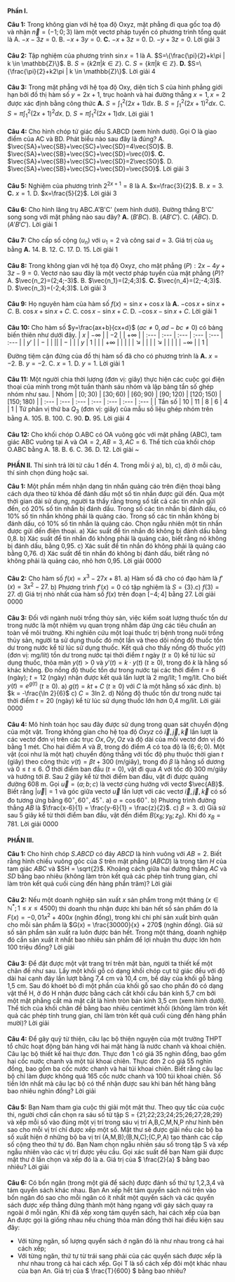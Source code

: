 **Phần I.**

**Câu 1:** Trong không gian với hệ tọa độ Oxyz, mặt phẳng đi qua gốc toạ độ và nhận $\vec{n}=(-1;0;3)$ làm một vectơ pháp tuyến có phương trình tổng quát là
A. $-x-3z=0$.
B. $-x+3y=0$.
**C.** $-x+3z=0$.
D. $-y+3z=0$.
Lời giải
3
####

**Câu 2:** Tập nghiệm của phương trình $\sin x=1$ là
A. $S=\{\frac{\pi}{2}+k\pi | k \in \mathbb{Z}\}$.
B. $S=\{k2\pi | k \in \mathbb{Z}\}$.
C. $S=\{k\pi | k \in \mathbb{Z}\}$.
**D.** $S=\{\frac{\pi}{2}+k2\pi | k \in \mathbb{Z}\}$.
Lời giải
4
####

**Câu 3:** Trong mặt phẳng với hệ tọa độ Oxy, diện tích S của hình phẳng giới hạn bởi đồ thị hàm số $y=2x+1$, trục hoành và hai đường thẳng $x=1, x=2$ được xác định bằng công thức
**A.** $S=\int_{1}^{2}(2x+1)dx$.
B. $S=\int_{1}^{2}(2x+1)^2 dx$.
C. $S=\pi\int_{1}^{2}(2x+1)^2 dx$.
D. $S=\pi\int_{1}^{2}(2x+1)dx$.
Lời giải
1
####

**Câu 4:** Cho hình chóp tứ giác đều S.ABCD (xem hình dưới). Gọi O là giao điểm của AC và BD. Phát biểu nào sau đây là đúng?
A. $\vec{SA}+\vec{SB}+\vec{SC}+\vec{SD}=4\vec{SO}$.
B. $\vec{SA}+\vec{SB}+\vec{SC}+\vec{SD}=\vec{0}$.
**C.** $\vec{SA}+\vec{SB}+\vec{SC}+\vec{SD}=2\vec{SO}$.
D. $\vec{SA}+\vec{SB}+\vec{SC}+\vec{SD}=\vec{SO}$.
Lời giải
3
####

**Câu 5:** Nghiệm của phương trình $2^{2x+1}=8$ là
A. $x=\frac{3}{2}$.
B. $x=3$.
**C.** $x=1$.
D. $x=\frac{5}{2}$.
Lời giải
3
####

**Câu 6:** Cho hình lăng trụ ABC.A'B'C' (xem hình dưới). Đường thẳng B'C' song song với mặt phẳng nào sau đây?
**A.** $(B'BC)$.
B. $(AB'C')$.
C. $(ABC)$.
D. $(A'B'C')$.
Lời giải
1
####

**Câu 7:** Cho cấp số cộng $(u_n)$ với $u_1=2$ và công sai $d=3$. Giá trị của $u_5$ bằng
**A.** 14.
B. 12.
C. 17.
D. 15.
Lời giải
1
####

**Câu 8:** Trong không gian với hệ tọa độ Oxyz, cho mặt phẳng $(P):2x-4y+3z-9=0$. Vectơ nào sau đây là một vectơ pháp tuyến của mặt phẳng $(P)$?
A. $\vec{n_2}=(2;4;-3)$.
B. $\vec{n_1}=(2;4;3)$.
**C.** $\vec{n_4}=(2;-4;3)$.
D. $\vec{n_3}=(-2;4;3)$.
Lời giải
3
####

**Câu 9:** Họ nguyên hàm của hàm số $f(x)=\sin x+\cos x$ là
**A.** $-\cos x+\sin x+C$.
B. $\cos x+\sin x+C$.
C. $\cos x-\sin x+C$.
D. $-\cos x-\sin x+C$.
Lời giải
1
####

**Câu 10:** Cho hàm số $y=\frac{ax+b}{cx+d}$ ($ac \neq 0, ad-bc \neq 0$) có bảng biến thiên như dưới đây.
| $x$ | $-\infty$ | | $-2$ | | $+\infty$ |
| :--- | :--- | :--- | :--- | :--- | :--- |
| $y'$ | | $-$ | | || | $-$ | |
| $y$ | $1$ | | | $+\infty$ | |
| | | $\searrow$ | | | | $\searrow$ |
| | | | $-\infty$ | | $1$ |

Đường tiệm cận đứng của đồ thị hàm số đã cho có phương trình là
**A.** $x=-2$.
B. $y=-2$.
C. $x=1$.
D. $y=1$.
Lời giải
1
####

**Câu 11:** Một người chia thời lượng (đơn vị: giây) thực hiện các cuộc gọi điện thoại của mình trong một tuần thành sáu nhóm và lập bảng tần số ghép nhóm như sau.
| Nhóm | $[0;30)$ | $[30;60)$ | $[60;90)$ | $[90;120)$ | $[120;150)$ | $[150;180)$ |
| :--- | :--- | :--- | :--- | :--- | :--- | :--- |
| Tần số | 10 | 11 | 8 | 6 | 4 | 1 |
Tứ phân vị thứ ba $Q_3$ (đơn vị: giây) của mẫu số liệu ghép nhóm trên bằng
A. 105.
B. 100.
C. 90.
**D.** 95.
Lời giải
4
####

**Câu 12:** Cho khối chóp O.ABC có OA vuông góc với mặt phẳng (ABC), tam giác ABC vuông tại A và $OA = 2, AB = 3, AC = 6$. Thể tích của khối chóp O.ABC bằng
A. 18.
B. 6.
C. 36.
D. 12.
Lời giải
~
####

**PHẦN II.** Thí sinh trả lời từ câu 1 đến 4. Trong mỗi ý a), b), c), d) ở mỗi câu, thí sinh chọn đúng hoặc sai.

**Câu 1:** Một phần mềm nhận dạng tin nhắn quảng cáo trên điện thoại bằng cách dựa theo từ khóa để đánh dấu một số tin nhắn được gửi đến. Qua một thời gian dài sử dụng, người ta thấy rằng trong số tất cả các tin nhắn gửi đến, có 20% số tin nhắn bị đánh dấu. Trong số các tin nhắn bị đánh dấu, có 10% số tin nhắn không phải là quảng cáo. Trong số các tin nhắn không bị đánh dấu, có 10% số tin nhắn là quảng cáo.
Chọn ngẫu nhiên một tin nhắn được gửi đến điện thoại.
a) Xác suất để tin nhắn đó không bị đánh dấu bằng 0,8.
b) Xác suất để tin nhắn đó không phải là quảng cáo, biết rằng nó không bị đánh dấu, bằng 0,95.
c) Xác suất để tin nhắn đó không phải là quảng cáo bằng 0,76.
d) Xác suất để tin nhắn đó không bị đánh dấu, biết rằng nó không phải là quảng cáo, nhỏ hơn 0,95.
Lời giải
0000
####

**Câu 2:** Cho hàm số $f(x)=x^3-27x+81$.
a) Hàm số đã cho có đạo hàm là $f'(x) = 3x^2 - 27$.
b) Phương trình $f'(x)=0$ có tập nghiệm là $S = \{3\}$.c) $f(3)=27$.
d) Giá trị nhỏ nhất của hàm số $f(x)$ trên đoạn $[-4;4]$ bằng 27.
Lời giải
0000
####

**Câu 3:** Đối với ngành nuôi trồng thủy sản, việc kiểm soát lượng thuốc tồn dư trong nước là một nhiệm vụ quan trọng nhằm đáp ứng các tiêu chuẩn an toàn về môi trường. Khi nghiên cứu một loại thuốc trị bệnh trong nuôi trồng thủy sản, người ta sử dụng thuốc đó một lần và theo dõi nồng độ thuốc tồn dư trong nước kể từ lúc sử dụng thuốc. Kết quả cho thấy nồng độ thuốc $y(t)$ (đơn vị: mg/lít) tồn dư trong nước tại thời điểm $t$ ngày ($t \ge 0$) kể từ lúc sử dụng thuốc, thỏa mãn $y(t)>0$ và $y'(t) = k \cdot y(t)$ ($t \ge 0$), trong đó $k$ là hằng số khác không. Đo nồng độ thuốc tồn dư trong nước tại các thời điểm $t=6$ (ngày); $t=12$ (ngày) nhận được kết quả lần lượt là 2 mg/lít; 1 mg/lít. Cho biết $y(t) = e^{g(t)}$ ($t \ge 0$).
a) $g(t)=kt+C$ ($t \ge 0$) với $C$ là một hằng số xác định.
b) $k = -\frac{\ln 2}{6}$
c) $C=3\ln 2$.
d) Nồng độ thuốc tồn dư trong nước tại thời điểm $t = 20$ (ngày) kể từ lúc sử dụng thuốc lớn hơn 0,4 mg/lít.
Lời giải
0000
####

**Câu 4:** Mô hình toán học sau đây được sử dụng trong quan sát chuyển động của một vật. Trong không gian cho hệ tọa độ $Oxyz$ có $\vec{i}, \vec{j}, \vec{k}$ lần lượt là các vectơ đơn vị trên các trục $Ox, Oy, Oz$ và độ dài của mỗi vectơ đơn vị đó bằng 1 mét. Cho hai điểm $A$ và $B$, trong đó điểm $A$ có tọa độ là $(6;6;0)$. Một vật (coi như là một hạt) chuyển động thẳng với tốc độ phụ thuộc thời gian $t$ (giây) theo công thức $v(t) = \beta t+300$ (m/giây), trong đó $\beta$ là hằng số dương và $0 \le t \le 6$. Ở thời điểm ban đầu ($t = 0$), vật đi qua $A$ với tốc độ 300 m/giây và hướng tới $B$. Sau 2 giây kể từ thời điểm ban đầu, vật đi được quãng đường 608 m. Gọi $\vec{u} = (a;b;c)$ là vectơ cùng hướng với vectơ $\vec{AB}$. Biết rằng $|\vec{u}| = 1$ và góc giữa vectơ $\vec{u}$ lần lượt với các vectơ $\vec{i}, \vec{j}, \vec{k}$ có số đo tương ứng bằng $60^\circ, 60^\circ, 45^\circ$.
a) $a = \cos 60^\circ$.
b) Phương trình đường thẳng $AB$ là $\frac{x-6}{1} = \frac{y-6}{1} = \frac{z}{2}$.
c) $\beta=3$.
d) Giả sử sau 5 giây kể từ thời điểm ban đầu, vật đến điểm $B(x_B; y_B; z_B)$. Khi đó $x_B = 781$.
Lời giải
0000
####

**PHẦN III.**

**Câu 1:** Cho hình chóp $S.ABCD$ có đáy $ABCD$ là hình vuông với $AB = 2$. Biết rằng hình chiếu vuông góc của $S$ trên mặt phẳng $(ABCD)$ là trọng tâm $H$ của tam giác $ABC$ và $SH = \sqrt{2}$. Khoảng cách giữa hai đường thẳng $AC$ và $SD$ bằng bao nhiêu (không làm tròn kết quả các phép tính trung gian, chỉ làm tròn kết quả cuối cùng đến hàng phần trăm)?
Lời giải
####

**Câu 2:** Nếu một doanh nghiệp sản xuất $x$ sản phẩm trong một tháng ($x \in \mathbb{N}^*; 1 \le x \le 4500$) thì doanh thu nhận được khi bán hết số sản phẩm đó là $F(x) = -0,01x^2 + 400x$ (nghìn đồng), trong khi chi phí sản xuất bình quân cho mỗi sản phẩm là $G(x) = \frac{30000}{x} + 270$ (nghìn đồng). Giả sử số sản phẩm sản xuất ra luôn được bán hết. Trong một tháng, doanh nghiệp đó cần sản xuất ít nhất bao nhiêu sản phẩm để lợi nhuận thu được lớn hơn 100 triệu đồng?
Lời giải
####

**Câu 3:** Để đặt được một vật trang trí trên mặt bàn, người ta thiết kế một chân đế như sau. Lấy một khối gỗ có dạng khối chóp cụt tứ giác đều với độ dài hai cạnh đáy lần lượt bằng 7,4 cm và 10,4 cm, bề dày của khối gỗ bằng 1,5 cm. Sau đó khoét bỏ đi một phần của khối gỗ sao cho phần đó có dạng vật thể H, ở đó H nhận được bằng cách cắt khối cầu bán kính 5,7 cm bởi một mặt phẳng cắt mà mặt cắt là hình tròn bán kính 3,5 cm (xem hình dưới).
Thể tích của khối chân đế bằng bao nhiêu centimét khối (không làm tròn kết quả các phép tính trung gian, chỉ làm tròn kết quả cuối cùng đến hàng phần mười)?
Lời giải
####

**Câu 4:** Để gây quỹ từ thiện, câu lạc bộ thiện nguyện của một trường THPT tổ chức hoạt động bán hàng với hai mặt hàng là nước chanh và khoai chiên. Câu lạc bộ thiết kế hai thực đơn. Thực đơn 1 có giá 35 nghìn đồng, bao gồm hai cốc nước chanh và một túi khoai chiên. Thực đơn 2 có giá 55 nghìn đồng, bao gồm ba cốc nước chanh và hai túi khoai chiên. Biết rằng câu lạc bộ chỉ làm được không quá 165 cốc nước chanh và 100 túi khoai chiên. Số tiền lớn nhất mà câu lạc bộ có thể nhận được sau khi bán hết hàng bằng bao nhiêu nghìn đồng?
Lời giải
####

**Câu 5:** Bạn Nam tham gia cuộc thi giải một mật thư. Theo quy tắc của cuộc thi, người chơi cần chọn ra sáu số từ tập S = {21;22;23;24;25;26;27;28;29} và xếp mỗi số vào đúng một vị trí trong sáu vị trí A,B,C,M,N,P như hình bên sao cho mỗi vị trí chỉ được xếp một số. Mật thư sẽ được giải nếu các bộ ba số xuất hiện ở những bộ ba vị trí (A,M,B);(B,N,C);(C,P,A) tạo thành các cấp số cộng theo thứ tự đó. Bạn Nam chọn ngẫu nhiên sáu số trong tập S và xếp ngẫu nhiên vào các vị trí được yêu cầu. Gọi xác suất để bạn Nam giải được mật thư ở lần chọn và xếp đó là a. Giá trị của $ \frac{2}{a} $ bằng bao nhiêu?
Lời giải
####

**Câu 6:** Có bốn ngăn (trong một giá để sách) được đánh số thứ tự 1,2,3,4 và tám quyển sách khác nhau. Bạn An xếp hết tám quyển sách nói trên vào bốn ngăn đó sao cho mỗi ngăn có ít nhất một quyển sách và các quyển sách được xếp thẳng đứng thành một hàng ngang với gáy sách quay ra ngoài ở mỗi ngăn. Khi đã xếp xong tám quyển sách, hai cách xếp của bạn An được gọi là giống nhau nếu chúng thỏa mãn đồng thời hai điều kiện sau đây:
+ Với từng ngăn, số lượng quyển sách ở ngăn đó là như nhau trong cả hai cách xếp;
+ Với từng ngăn, thứ tự từ trái sang phải của các quyển sách được xếp là như nhau trong cả hai cách xếp.
Gọi T là số cách xếp đôi một khác nhau của bạn An. Giá trị của $ \frac{T}{600} $ bằng bao nhiêu?